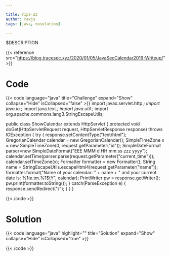```yaml
---

title: rips-23
author: raxjs
tags: [java, nosolution]

---
```


$DESCRIPTION

<!--more-->
{{< reference src="https://blog.tracesec.xyz/2020/01/05/JavaSecCalendar2019-Writeup/" >}}

# Code
{{< code language="java"  title="Challenge" expand="Show" collapse="Hide" isCollapsed="false" >}}
import javax.servlet.http.*;
import java.io.*;
import java.text.*;
import java.util.*;
import org.apache.commons.lang3.StringEscapeUtils;

public class ShowCalendar extends HttpServlet {
  protected void doGet(HttpServletRequest request, HttpServletResponse response) throws IOException {
    try {
      response.setContentType("text/html");
      GregorianCalendar calendar = new GregorianCalendar();
      SimpleTimeZone x = new SimpleTimeZone(0, request.getParameter("id"));
      SimpleDateFormat parser=new SimpleDateFormat("EEE MMM d HH:mm:ss zzz yyyy");
      calendar.setTime(parser.parse(request.getParameter("current_time")));
      calendar.setTimeZone(x);
      Formatter formatter = new Formatter();
      String name = StringEscapeUtils.escapeHtml4(request.getParameter("name"));
      formatter.format("Name of your calendar: " + name + " and your current date is: %1$te.%1$tm.%1$tY", calendar);
      PrintWriter pw = response.getWriter();
      pw.print(formatter.toString());
    } catch(ParseException e) {
      response.sendRedirect("/");
    }
  }
}

{{< /code >}}

# Solution
{{< code language="java" highlight="" title="Solution" expand="Show" collapse="Hide" isCollapsed="true" >}}

{{< /code >}}